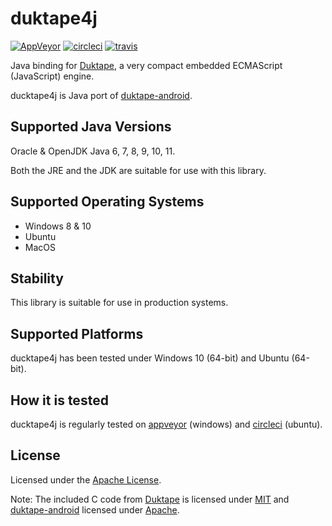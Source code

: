# duktape4j

[![AppVeyor](https://img.shields.io/appveyor/ci/WebFolder/duktape4j.svg?label=windows&logo=windows)](https://ci.appveyor.com/project/WebFolder/duktape4j) [![circleci](https://img.shields.io/appveyor/ci/WebFolder/duktape4j.svg?label=ubuntu)](https://circleci.com/gh/webfolderio/duktape4j) [![travis](https://img.shields.io/travis/webfolderio/duktape4j.svg?label=macos&logo=travis)](https://travis-ci.org/webfolderio/duktape4j)

Java binding for [Duktape](https://github.com/svaarala/duktape), a very compact embedded ECMAScript (JavaScript) engine.

ducktape4j is Java port of [duktape-android](https://github.com/square/duktape-android/).

Supported Java Versions
-----------------------

Oracle & OpenJDK Java 6, 7, 8, 9, 10, 11.

Both the JRE and the JDK are suitable for use with this library.

Supported Operating Systems
-----------------------------
 * Windows 8 & 10
 * Ubuntu
 * MacOS

Stability
---------
This library is suitable for use in production systems.

Supported Platforms
-------------------
ducktape4j has been tested under Windows 10 (64-bit) and Ubuntu (64-bit).

How it is tested
----------------
ducktape4j is regularly tested on [appveyor](https://ci.appveyor.com/project/WebFolder/duktape4j) (windows) and [circleci](https://circleci.com/gh/webfolderio/duktape4j) (ubuntu).

License
-------
Licensed under the [Apache License](https://github.com/webfolderio/duktape4j/blob/master/LICENSE).

Note: The included C code from [Duktape](https://github.com/svaarala/duktape) is licensed under [MIT](https://github.com/svaarala/duktape/blob/master/LICENSE.txt) and [duktape-android](https://github.com/square/duktape-android) licensed under [Apache](https://github.com/square/duktape-android/blob/master/LICENSE).

